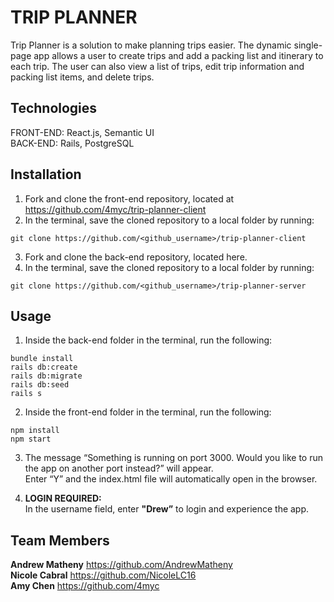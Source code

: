 # TRIP PLANNER

Trip Planner is a solution to make planning trips easier. The dynamic single-page app allows a user to create trips and add a packing list and itinerary to each trip. The user can also view a list of trips, edit trip information and packing list items, and delete trips.  

## Technologies  

FRONT-END: React.js, Semantic UI  
BACK-END: Rails, PostgreSQL  

## Installation 
1. Fork and clone the front-end repository, located at https://github.com/4myc/trip-planner-client  
2. In the terminal, save the cloned repository to a local folder by running:   
```
git clone https://github.com/<github_username>/trip-planner-client  
```
3. Fork and clone the back-end repository, located here.
4. In the terminal, save the cloned repository to a local folder by running:    
```
git clone https://github.com/<github_username>/trip-planner-server
```

## Usage 
1. Inside the back-end folder in the terminal, run the following:   
```
bundle install 
rails db:create
rails db:migrate
rails db:seed
rails s
```

2. Inside the front-end folder in the terminal, run the following:  
```
npm install  
npm start 
```

3. The message “Something is running on port 3000. Would you like to run the app on another port instead?” will appear.  
Enter “Y” and the index.html file will automatically open in the browser.  

4. **LOGIN REQUIRED:**  
In the username field, enter **"Drew”** to login and experience the app.


## Team Members 
**Andrew Matheny** https://github.com/AndrewMatheny     
**Nicole Cabral** https://github.com/NicoleLC16  
**Amy Chen** https://github.com/4myc  
